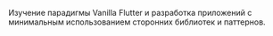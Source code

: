 Изучение парадигмы Vanilla Flutter и разработка приложений с минимальным использованием сторонних библиотек и паттернов.
